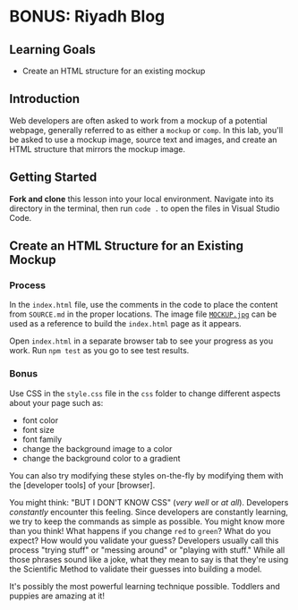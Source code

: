 # BONUS: Riyadh Blog

## Learning Goals

- Create an HTML structure for an existing mockup

## Introduction

Web developers are often asked to work from a mockup of a potential webpage,
generally referred to as either a `mockup` or `comp`. In this lab, you'll be
asked to use a mockup image, source text and images, and create an HTML
structure that mirrors the mockup image.

## Getting Started

**Fork and clone** this lesson into your local environment. Navigate into its
directory in the terminal, then run `code .` to open the files in Visual Studio
Code.

## Create an HTML Structure for an Existing Mockup

### Process

In the `index.html` file, use the comments in the code to place the content from
`SOURCE.md` in the proper locations. The image file
[`MOCKUP.jpg`](https://s3.amazonaws.com/learn-verified/RIYADH-MOCKUP.jpg) can be
used as a reference to build the `index.html` page as it appears.

Open `index.html` in a separate browser tab to see your progress as you work.
Run `npm test` as you go to see test results.

### Bonus

Use CSS in the `style.css` file in the `css` folder to change different aspects
about your page such as:

- font color
- font size
- font family
- change the background image to a color
- change the background color to a gradient

You can also try modifying these styles on-the-fly by modifying them with the
[developer tools] of your [browser].

You might think: "BUT I DON'T KNOW CSS" (_very well_ or _at all_). Developers
_constantly_ encounter this feeling. Since developers are constantly learning,
we try to keep the commands as simple as possible. You might know more than you
think! What happens if you change `red` to `green`? What do you expect? How
would you validate your guess? Developers usually call this process "trying
stuff" or "messing around" or "playing with stuff." While all those phrases
sound like a joke, what they mean to say is that they're using the Scientific
Method to validate their guesses into building a model.

It's possibly the most powerful learning technique possible. Toddlers and
puppies are amazing at it!

